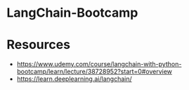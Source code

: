 # LangChain-Bootcamp

# Resources
- https://www.udemy.com/course/langchain-with-python-bootcamp/learn/lecture/38728952?start=0#overview
- https://learn.deeplearning.ai/langchain/